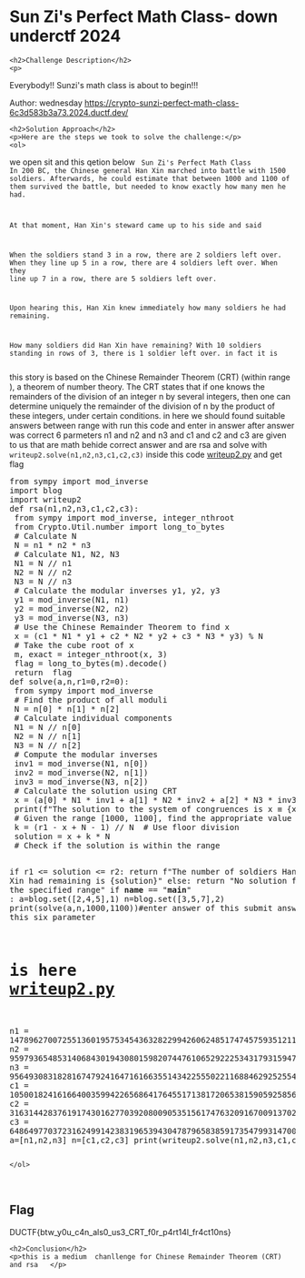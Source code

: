 
<!DOCTYPE html>
<html>

<body>
    <h1>Sun Zi's Perfect Math Class- down underctf 2024</h1>

    <h2>Challenge Description</h2>
    <p> 
Everybody!! Sunzi's math class is about to begin!!!

Author: wednesday
https://crypto-sunzi-perfect-math-class-6c3d583b3a73.2024.ductf.dev/

</p>
 
    <h2>Solution Approach</h2>
    <p>Here are the steps we took to solve the challenge:</p>
    <ol>
we open sit and this qetion below
<code>
Sun Zi's Perfect Math Class
In 200 BC, the Chinese general Han Xin marched into battle with 1500 soldiers. Afterwards, he could estimate that between 1000 and 1100 of them survived the battle, but needed to know exactly how many men he had.

At that moment, Han Xin's steward came up to his side and said

When the soldiers stand 3 in a row, there are 2 soldiers left over. When they line up 5 in a row, there are 4 soldiers left over. When they line up 7 in a row, there are 5 soldiers left over.

Upon hearing this, Han Xin knew immediately how many soldiers he had remaining.

How many soldiers did Han Xin have remaining?
With 10 soldiers standing in rows of 3, there is 1 soldier left over.
in fact it is 

</code>      
this story is based on the Chinese Remainder Theorem (CRT) (within range ), 
a theorem of number theory. The CRT states that if one knows the remainders of the division of an integer n by several integers,
 then one can determine uniquely the remainder of the division of n by the product of these integers, under certain conditions.  
in here we should found suitable answers between range with run this code and enter in answer
after answer was correct 6 parmeters n1 and n2 and n3 and c1 and c2 and c3 are given to us that are math behide correct answer 
and are rsa and solve with <code>writeup2.solve(n1,n2,n3,c1,c2,c3)</code> inside this code  <a href="https://github.com/cybersecctf/blog/blob/main/2024/downunderctf2024/SunZisPerfectMathClass/writeup2.py">writeup2.py</a> 
and get flag
<pre>
from sympy import mod_inverse
import blog
import writeup2
def rsa(n1,n2,n3,c1,c2,c3):
 from sympy import mod_inverse, integer_nthroot
 from Crypto.Util.number import long_to_bytes
 # Calculate N
 N = n1 * n2 * n3
 # Calculate N1, N2, N3
 N1 = N // n1
 N2 = N // n2
 N3 = N // n3
 # Calculate the modular inverses y1, y2, y3
 y1 = mod_inverse(N1, n1)
 y2 = mod_inverse(N2, n2)
 y3 = mod_inverse(N3, n3)
 # Use the Chinese Remainder Theorem to find x
 x = (c1 * N1 * y1 + c2 * N2 * y2 + c3 * N3 * y3) % N
 # Take the cube root of x
 m, exact = integer_nthroot(x, 3)
 flag = long_to_bytes(m).decode()
 return  flag
def solve(a,n,r1=0,r2=0):
 from sympy import mod_inverse
 # Find the product of all moduli
 N = n[0] * n[1] * n[2]
 # Calculate individual components
 N1 = N // n[0]
 N2 = N // n[1]
 N3 = N // n[2]
 # Compute the modular inverses
 inv1 = mod_inverse(N1, n[0])
 inv2 = mod_inverse(N2, n[1])
 inv3 = mod_inverse(N3, n[2])
 # Calculate the solution using CRT
 x = (a[0] * N1 * inv1 + a[1] * N2 * inv2 + a[2] * N3 * inv3) % N
 print(f"The solution to the system of congruences is x ≡ {x} (mod {N})")
 # Given the range [1000, 1100], find the appropriate value for k
 k = (r1 - x + N - 1) // N  # Use floor division
 solution = x + k * N
 # Check if the solution is within the range
 
 if r1 <= solution <= r2:
    return f"The number of soldiers Han Xin had remaining is {solution}"
 else:
    return  "No solution found within the specified range"
if __name__ == "__main__" :
 a=blog.set([2,4,5],1)
 n=blog.set([3,5,7],2)
 print(solve(a,n,1000,1100))#enter answer of this submit answer and get this six parameter
# is here <a href="https://cybersecctf.github.io/blog/2024/downunderctf2024/SunZisPerfectMathClass/writeup2.md">writeup2.py</a>
 n1 = 147896270072551360195753454363282299426062485174745759351211846489928910241753224819735285744845837638083944350358908785909584262132415921461693027899236186075383010852224067091477810924118719861660629389172820727449033189259975221664580227157731435894163917841980802021068840549853299166437257181072372761693
 n2 = 95979365485314068430194308015982074476106529222534317931594712046922760584774363858267995698339417335986543347292707495833182921439398983540425004105990583813113065124836795470760324876649225576921655233346630422669551713602423987793822459296761403456611062240111812805323779302474406733327110287422659815403
 n3 = 95649308318281674792416471616635514342255502211688462925255401503618542159533496090638947784818456347896833168508179425853277740290242297445486511810651365722908240687732315319340403048931123530435501371881740859335793804194315675972192649001074378934213623075830325229416830786633930007188095897620439987817
 c1 = 105001824161664003599422656864176455171381720653815905925856548632486703162518989165039084097502312226864233302621924809266126953771761669365659646250634187967109683742983039295269237675751525196938138071285014551966913785883051544245059293702943821571213612968127810604163575545004589035344590577094378024637
 c2 = 31631442837619174301627703920800905351561747632091670091370206898569727230073839052473051336225502632628636256671728802750596833679629890303700500900722642779064628589492559614751281751964622696427520120657753178654351971238020964729065716984136077048928869596095134253387969208375978930557763221971977878737
 c3 = 64864977037231624991423831965394304787965838591735479931470076118956460041888044329021534008265748308238833071879576193558419510910272917201870797698253331425756509041685848066195410586013190421426307862029999566951239891512032198024716311786896333047799598891440799810584167402219122283692655717691362258659
 a=[n1,n2,n3]
 n=[c1,c2,c3] 
 print(writeup2.solve(n1,n2,n3,c1,c2,c3))
</pre>     

    </ol>
<br>
    <h2>Flag</h2>
    <p class="flag">DUCTF{btw_y0u_c4n_als0_us3_CRT_f0r_p4rt14l_fr4ct10ns}
</p>

    <h2>Conclusion</h2>
    <p>this is a medium  chanllenge for Chinese Remainder Theorem (CRT) and rsa   </p>
</body>
</html>


